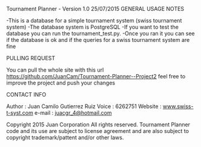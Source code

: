 Tournament Planner - Version 1.0 25/07/2015
GENERAL USAGE NOTES

-This is a database for a simple tournament system (swiss tournament system)
-The database system is PostgreSQL
-If you want to test the database you can run the tournament_test.py.
-Once you ran it you can see if the database is ok and if the queries for a swiss tournament system are fine


PULLING REQUEST

You can pull the whole site with this url https://github.com/JuanCam/Tournament-Planner--Project2 feel free to improve the project and push your changes

CONTACT INFO

Author : Juan Camilo Gutierrez Ruiz
Voice : 6262751
Website : www.swiss-t-syst.com
e-mail : juacgr_4@hotmail.com

Copyright 2015 Juan Corporation All rights reserved. Tournament Planner code and its use are subject to license agreement and are also subject to copyright trademark/pattent and/or other laws.
